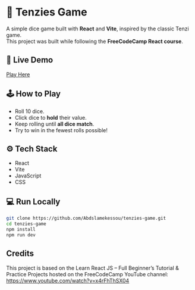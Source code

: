 # 🎲 Tenzies Game

A simple dice game built with **React** and **Vite**, inspired by the classic Tenzi game.  
This project was built while following the **FreeCodeCamp React course**.  

## 🚀 Live Demo  
[Play Here](https://tenzies-game-ebon.vercel.app)

## 🕹️ How to Play  
- Roll 10 dice.  
- Click dice to **hold** their value.  
- Keep rolling until **all dice match**.  
- Try to win in the fewest rolls possible!  

## ⚙️ Tech Stack  
- React  
- Vite  
- JavaScript  
- CSS  

## 💻 Run Locally  
```bash
git clone https://github.com/Abdslamekessou/tenzies-game.git
cd tenzies-game
npm install
npm run dev

```

## Credits

This project is based on the Learn React JS – Full Beginner’s Tutorial & Practice Projects hosted on the FreeCodeCamp YouTube channel:
https://www.youtube.com/watch?v=x4rFhThSX04
